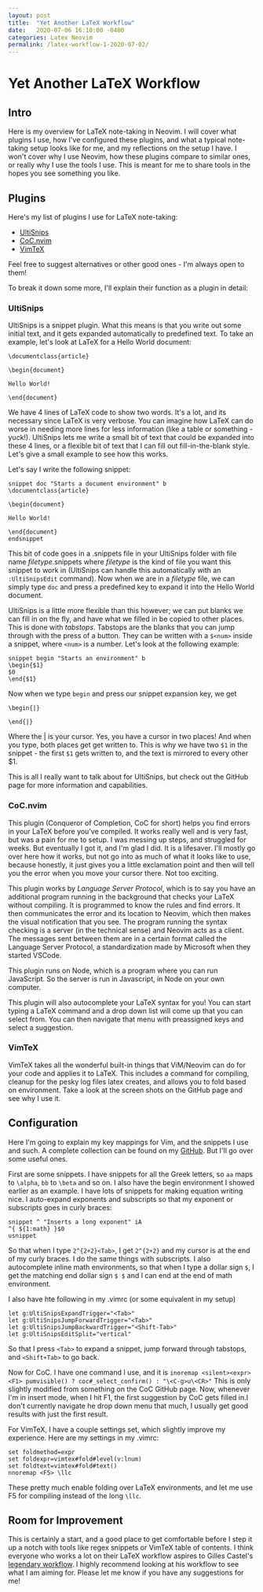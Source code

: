 ```yaml
---
layout: post
title:  "Yet Another LaTeX Workflow"
date:   2020-07-06 16:10:00 -0400
categories: Latex Neovim
permalink: /latex-workflow-1-2020-07-02/
---
```


# Yet Another LaTeX Workflow

## Intro
Here is my overview for LaTeX note-taking in Neovim. I will cover what plugins I use, how I've configured these plugins, and what a typical note-taking setup looks like for me, and my reflections on the setup I have. I won't cover why I use Neovim, how these plugins compare to similar ones, or really why I use the tools I use. This is meant for me to share tools in the hopes you see something you like.

## Plugins

Here's my list of plugins I use for LaTeX note-taking:

* [UltiSnips](https://github.com/SirVer/UltiSnips/)
* [CoC.nvim](https://github.com/neoclide/coc.nvim/)
* [VimTeX](https://github.com/lervag/vimtex)

Feel free to suggest alternatives or other good ones - I'm always open to them!

To break it down some more, I'll explain their function as a plugin in detail:

### UltiSnips

UltiSnips is a snippet plugin. What this means is that you write out some initial text, and it gets expanded automatically to predefined text. To take an example, let's look at LaTeX for a Hello World document:

```
\documentclass{article}

\begin{document}

Hello World!

\end{document}
```

We have 4 lines of LaTeX code to show two words. It's a lot, and its necessary since LaTeX is very verbose. You can imagine how LaTeX can do worse in needing more lines for less information (like a table or something - yuck!). UltiSnips lets me write a small bit of text that could be expanded into these 4 lines, or a flexible bit of text that I can fill out fill-in-the-blank style. Let's give a small example to see how this works.

Let's say I write the following snippet:

```
snippet doc "Starts a document environment" b
\documentclass{article}

\begin{document}

Hello World!

\end{document}
endsnippet
```

This bit of code goes in a .snippets file in your UltiSnips folder with file name _filetype_.snippets where _filetype_ is the kind of file you want this snippet to work in (UltiSnips can handle this automatically with an `:UltiSnipsEdit` command). Now when we are in a _filetype_ file, we can simply type `doc` and press a predefined key to expand it into the Hello World document. 

UltiSnips is a little more flexible than this however; we can put blanks we can fill in on the fly, and have what we filled in be copied to other places. This is done with *tabstops*. Tabstops are the blanks that you can jump through with the press of a button. They can be written with a `$<num>` inside a snippet, where `<num>` is a number. Let's look at the following example:

```
snippet begin "Starts an environment" b
\begin{$1}
$0
\end{$1}
```

Now when we type `begin` and press our snippet expansion key, we get

```
\begin{|}

\end{|}
```
Where the | is your cursor. Yes, you have a cursor in two places! And when you type, both places get get written to. This is why we have two `$1` in the snippet - the first `$1` gets written to, and the text is mirrored to every other $1. 

This is all I really want to talk about for UltiSnips, but check out the GitHub page for more information and capabilities.


### CoC.nvim

This plugin (Conqueror of Completion, CoC for short) helps you find errors in your LaTeX before you've compiled. It works really well and is very fast, but was a pain for me to setup. I was messing up steps, and struggled for weeks. But eventually I got it, and I'm glad I did. It is a lifesaver. I'll mostly go over here how it works, but not go into as much of what it looks like to use, because honestly, it just gives you a little exclamation point and then will tell you the error when you move your cursor there. Not too exciting. 

This plugin works by *Language Server Protocol*, which is to say you have an additional program running in the background that checks your LaTeX without compiling. It is programmed to know the rules and find errors. It then communicates the error and its location to Neovim, which then makes the visual notification that you see. The program running the syntax checking is a server (in the technical sense) and Neovim acts as a client. The messages sent between them are in a certain format called the Language Server Protocol, a standardization made by Microsoft when they started VSCode.

This plugin runs on Node, which is a program where you can run JavaScript. So the server is run in Javascript, in Node on your own computer.

This plugin will also autocomplete your LaTeX syntax for you! You can start typing a LaTeX command and a drop down list will come up that you can select from. You can then navigate that menu with preassigned keys and select a suggestion.


### VimTeX

VimTeX takes all the wonderful built-in things that ViM/Neovim can do for your code and applies it to LaTeX. This includes a command for compiling, cleanup for the pesky log files latex creates, and allows you to fold based on environment. Take a look at the screen shots on the GitHub page and see why I use it.

## Configuration

Here I'm going to explain my key mappings for Vim, and the snippets I use and such. A complete collection can be found on my [GitHub](https://github.com/samueltwallace/). But I'll go over some useful ones.

First are some snippets. I have snippets for all the Greek letters, so `aa` maps to `\alpha`, `bb` to `\beta` and so on. I also have the begin environment I showed earlier as an example. I have lots of snippets for making equation writing nice. I auto-expand exponents and subscripts so that my exponent or subscripts goes in curly braces:

```
snippet ^ "Inserts a long exponent" iA
^{ ${1:math} }$0
usnippet
```

So that when I type `2^{2+2}<Tab>`, I get `2^{2+2}` and my cursor is at the end of my curly braces. I do the same things with subscripts. I also autocomplete inline math environments, so that when I type a dollar sign `$`, I get the matching end dollar sign `$ $` and I can end at the end of math environment. 

I also have hte following in my .vimrc (or some equivalent in my setup)
```
let g:UltiSnipsExpandTrigger="<Tab>"
let g:UltiSnipsJumpForwardTrigger="<Tab>"
let g:UltiSnipsJumpBackwardTrigger="<Shift-Tab>"
let g:UltiSnipsEditSplit="vertical"
```
So that I press `<Tab>` to expand a snippet, jump forward through tabstops, and `<Shift+Tab>` to go back.

Now for CoC. I have one command I use, and it is 
`inoremap <silent><expr> <F1> pumvisible() ? coc#_select_confirm() : "\<C-g>u\<CR>"`
This is only slightly modified from something on the CoC GitHub page. Now, whenever I'm in insert mode, when I hit F1, the first suggestion by CoC gets filled in.I don't currently navigate he drop down menu that much, I usually get good results with just the first result.

For VimTeX, I have a couple settings set, which slightly improve my experience. Here are my settings in my .vimrc:

```
set foldmethod=expr
set foldexpr=vimtex#fold#level(v:lnum)
set foldtext=vimtex#fold#text()
nnoremap <F5> \llc
```

These pretty much enable folding over LaTeX environments, and let me use F5 for compiling instead of the long `\llc`.


## Room for Improvement

This is certainly a start, and a good place to get comfortable before I step it up a notch with tools like regex snippets or VimTeX table of contents. I think everyone who works a lot on their LaTeX workflow aspires to Gilles Castel's [legendary workflow](https://castel.dev). I highly recommend looking at his workflow to see what I am aiming for. Please let me know if you have any suggestions for me!
